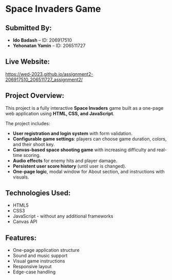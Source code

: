 # Space Invaders Game

## Submitted By:
- **Ido Badash** – ID: 206917510  
- **Yehonatan Yamin** – ID: 206511727  

## Live Website:
https://wed-2023.github.io/assignment2-206917510_206511727_assignment2/

## Project Overview:
This project is a fully interactive **Space Invaders** game built as a one-page web application using **HTML, CSS, and JavaScript**.

The project includes:
- **User registration and login system** with form validation.
- **Configurable game settings**: players can choose game duration, colors, and their shoot key.
- **Canvas-based space shooting game** with increasing difficulty and real-time scoring.
- **Audio effects** for enemy hits and player damage.
- **Persistent user score history** (until user is changed).
- **One-page logic**, modal window for About section, and instructions with visuals.

## Technologies Used:
- HTML5
- CSS3
- JavaScript - without any additional frameworks
- Canvas API

## Features:
- One-page application structure
- Sound and music support
- Visual game instructions
- Responsive layout
- Edge-case handling
